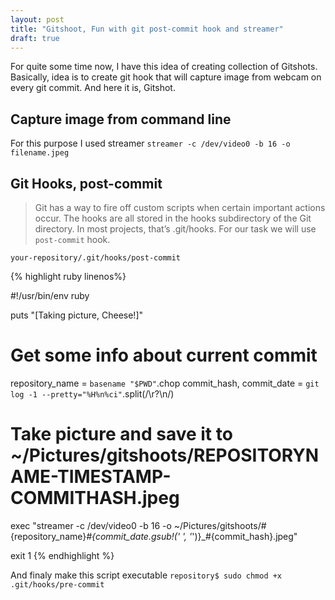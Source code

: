 ```yaml
---
layout: post
title: "Gitshoot, Fun with git post-commit hook and streamer" 
draft: true
---
```


For quite some time now, I have this idea of creating collection of Gitshots. Basically, idea is to create git hook that will capture image 
from webcam on every git commit. And here it is, Gitshot.

## Capture image from command line

For this purpose I used streamer `streamer -c /dev/video0 -b 16 -o filename.jpeg`

## Git Hooks, post-commit

> Git has a way to fire off custom scripts when certain important actions occur. The hooks are all stored in the hooks subdirectory of the Git directory. 
> In most projects, that’s .git/hooks. For our task we will use `post-commit` hook.


`your-repository/.git/hooks/post-commit`

{% highlight ruby linenos%}

#!/usr/bin/env ruby

puts "[Taking picture, Cheese!]"

# Get some info about current commit
repository_name = `basename "$PWD"`.chop
commit_hash, commit_date = `git log -1 --pretty="%H%n%ci"`.split(/\r?\n/)

# Take picture and save it to ~/Pictures/gitshoots/REPOSITORYNAME-TIMESTAMP-COMMITHASH.jpeg

exec "streamer -c /dev/video0 -b 16 -o ~/Pictures/gitshoots/#{repository_name}_#{commit_date.gsub!(' ', '_')}_#{commit_hash}.jpeg"

exit 1
{% endhighlight %}

And finaly make this script executable `repository$ sudo chmod +x .git/hooks/pre-commit`
